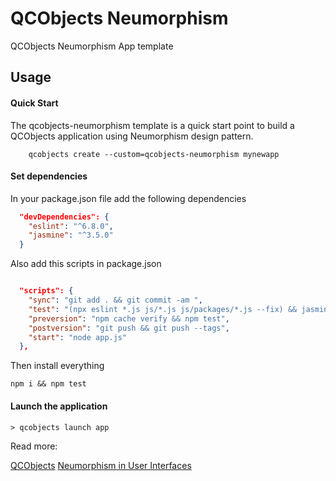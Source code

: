 # QCObjects Neumorphism

QCObjects Neumorphism App template

## Usage

#### Quick Start

The qcobjects-neumorphism template is a quick start point to build a QCObjects application using Neumorphism design pattern.

```shell
    qcobjects create --custom=qcobjects-neumorphism mynewapp
```


#### Set dependencies

In your package.json file add the following dependencies

```json
  "devDependencies": {
    "eslint": "^6.8.0",
    "jasmine": "^3.5.0"
  }
```

Also add this scripts in package.json 

```json

  "scripts": {
    "sync": "git add . && git commit -am ",
    "test": "(npx eslint *.js js/*.js js/packages/*.js --fix) && jasmine",
    "preversion": "npm cache verify && npm test",
    "postversion": "git push && git push --tags",
    "start": "node app.js"
  },
```

Then install everything

```shell
npm i && npm test
```

#### Launch the application

```shell
> qcobjects launch app
```

Read more:

[QCObjects](https://qcobjects.com)
[Neumorphism in User Interfaces](https://uxdesign.cc/neumorphism-in-user-interfaces-b47cef3bf3a6)
